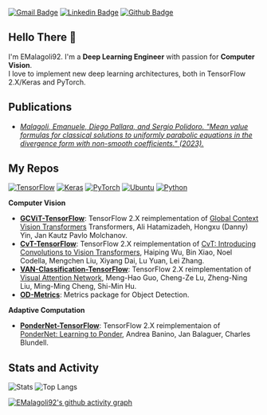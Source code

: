 
[![Gmail Badge](https://img.shields.io/badge/Gmail-D14836?style=for-the-badge&logo=gmail&logoColor=white)](mailto:emala.892@gmail.com) 
[![Linkedin Badge](https://img.shields.io/badge/LinkedIn-0077B5?style=for-the-badge&logo=linkedin&logoColor=white)](https://www.linkedin.com/in/emanuele-malagoli-93bbb91a8/) [![Github Badge](https://img.shields.io/badge/GitHub-100000?style=for-the-badge&logo=github&logoColor=white&color=lightgrey)](https://www.github.com/EMalagoli92/)
## Hello There 👋 
I'm EMalagoli92. I'm a **Deep Learning Engineer** with passion for **Computer Vision**.\
I love to implement new deep learning architectures, both in TensorFlow 2.X/Keras and PyTorch.

## Publications
- [*Malagoli, Emanuele, Diego Pallara, and Sergio Polidoro. "Mean value formulas for classical solutions to uniformly parabolic equations in the divergence form with non-smooth coefficients." (2023).*](https://onlinelibrary.wiley.com/doi/abs/10.1002/mana.202100612)

## My Repos
[![TensorFlow](https://img.shields.io/badge/TensorFlow-%23FF6F00.svg?style=for-the-badge&logo=TensorFlow&logoColor=white)](https://www.tensorflow.org/)
[![Keras](https://img.shields.io/badge/Keras-%23D00000.svg?style=for-the-badge&logo=Keras&logoColor=white)](https://keras.io/)
[![PyTorch](https://img.shields.io/badge/PyTorch-EE4C2C?style=for-the-badge&logo=pytorch&logoColor=white)](https://pytorch.org/)
[![Ubuntu](https://img.shields.io/badge/Ubuntu-E95420?style=for-the-badge&logo=ubuntu&logoColor=white&color=blueviolet)](https://ubuntu.com/)
[![Python](https://img.shields.io/badge/python-3670A0?style=for-the-badge&logo=python&logoColor=ffdd54)](https://www.python.org/)

**Computer Vision**
- [**GCViT-TensorFlow**](https://github.com/EMalagoli92/GCViT-TensorFlow): TensorFlow 2.X reimplementation of [Global Context Vision Transformers](https://arxiv.org/abs/2206.09959) Transformers, Ali Hatamizadeh, Hongxu (Danny) Yin, Jan Kautz Pavlo Molchanov. 
- [**CvT-TensorFlow**](https://github.com/EMalagoli92/CvT-TensorFlow): TensorFlow 2.X reimplementation of [CvT: Introducing Convolutions to Vision Transformers](https://arxiv.org/abs/2103.15808), Haiping Wu, Bin Xiao, Noel Codella, Mengchen Liu, Xiyang Dai, Lu Yuan, Lei Zhang.
- [**VAN-Classification-TensorFlow**](https://github.com/EMalagoli92/VAN-Classification-TensorFlow): TensorFlow 2.X reimplementation of [Visual Attention Network](https://arxiv.org/abs/2202.09741v5), Meng-Hao Guo, Cheng-Ze Lu, Zheng-Ning Liu, Ming-Ming Cheng, Shi-Min Hu.
- [**OD-Metrics**](https://github.com/EMalagoli92/OD-Metrics): Metrics package for Object Detection.

**Adaptive Computation**
- [**PonderNet-TensorFlow**](https://github.com/EMalagoli92/PonderNet-TensorFlow): TensorFlow 2.X reimplementaion of [PonderNet: Learning to Ponder](https://arxiv.org/abs/2107.05407), Andrea Banino, Jan Balaguer, Charles Blundell.

## Stats and Activity
![Stats](https://github-readme-stats-git-masterrstaa-rickstaa.vercel.app/api?username=EMalagoli92&title_color=FA8C00&icon_color=CC5160&text_color=949CA5&bg_color=00000000&show_icons=true&hide_border=true&hide_rank=true&custom_title=Stats&disable_animations=false) ![Top Langs](https://github-readme-stats-git-masterrstaa-rickstaa.vercel.app/api/top-langs/?username=EMalagoli92&layout=compact&bg_color=00000000&hide_border=true&title_color=FA8C00)

[![EMalagoli92's github activity graph](https://github-readme-activity-graph.vercel.app/graph?username=EMalagoli92&theme=gruvbox)](https://github.com/ashutosh00710/github-readme-activity-graph)
